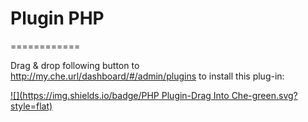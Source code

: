 # Plugin PHP
============


Drag & drop following button to http://my.che.url/dashboard/#/admin/plugins to install this plug-in:

[![](https://img.shields.io/badge/PHP Plugin-Drag Into Che-green.svg?style=flat)](http://eclipse.org/che/?install&uri=mvn:org.eclipse.che.plugin:che-plugin-php-ext-php:CURRENT)
